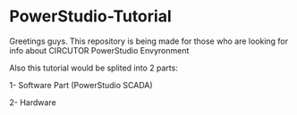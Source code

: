 # PowerStudio-Tutorial
Greetings guys. This repository is being made for those who are looking for info about CIRCUTOR PowerStudio Envyronment

Also this tutorial would be splited into 2 parts:

1- Software Part (PowerStudio SCADA)

2- Hardware 
